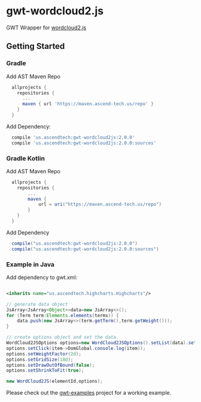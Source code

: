 # gwt-wordcloud2.js

GWT Wrapper for [wordcloud2.js](https://github.com/timdream/wordcloud2.js)

## Getting Started

### Gradle

Add AST Maven Repo

```gradle
  allprojects {
    repositories {
      ...
      maven { url 'https://maven.ascend-tech.us/repo' }
    }
  }
```

Add Dependency:

```gradle
  compile 'us.ascendtech:gwt-wordcloud2js:2.0.0'
  compile 'us.ascendtech:gwt-wordcloud2js:2.0.0:sources'
```

### Gradle Kotlin

Add AST Maven Repo

```gradle
  allprojects {
    repositories {
        ...
        maven {
            url = uri("https://maven.ascend-tech.us/repo")
        }
    }
  }
```

Add Dependency

```gradle
  compile("us.ascendtech:gwt-wordcloud2js:2.0.0")
  compile("us.ascendtech:gwt-wordcloud2js:2.0.0:sources")
```

### Example in Java

Add dependency to gwt.xml:

```xml

<inherits name="us.ascendtech.highcharts.Highcharts"/>
```

```java
// generate data object
JsArray<JsArray<Object>>data=new JsArray<>();
for (Term term:Elements.elements(terms)) {
	data.push(new JsArray<>(term.getTerm(),term.getWeight()));
}

// create options object and set the data.
WordCloud2JSOptions options=new WordCloud2JSOptions().setList(data).setFontFamily("Calibri, sans-serif").setRotateRatio(0.1);
options.setClick(item->DomGlobal.console.log(item));
options.setWeightFactor(2d);
options.setGridSize(18d);
options.setDrawOutOfBound(false);
options.setShrinkToFit(true);

new WordCloud2JS(elementId,options);
```

Please check out the [gwt-examples](https://github.com/ascendtech/gwt-examples) project for a working example.
